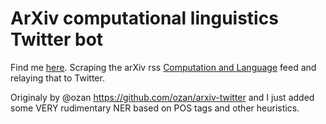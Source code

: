 ArXiv computational linguistics Twitter bot
===

Find me [here](https://twitter.com/arxivCSCL). Scraping the arXiv rss [Computation and Language](https://twitter.com/arxiv_cscl) feed and relaying that to Twitter.

Originaly by @ozan https://github.com/ozan/arxiv-twitter and I just added some VERY rudimentary NER based on POS tags and other heuristics.
